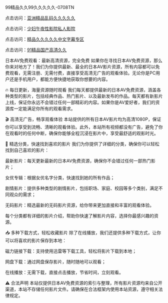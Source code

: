 99精品久久99久久久久久-0708TN

点击访问：<a href="https://heiliao2dmwwy.pages.dev">亚洲精品乱码久久久久久</a>

点击访问：<a href="https://heiliaoll4qsx.pages.dev">少妇午夜性影院私人影院</a>

点击访问：<a href="https://heiliaowzu4ur.pages.dev">精品久久久久久中文字幕专区</a>

点击访问：<a href="https://heiliaozj3tjd.pages.dev">91精品国产高清久久</a>

日本AV免费观看：最新高清资源，完全免费
如果你在寻找日本AV免费资源，那么你来对地方了！我们为你提供最新、最全的日本AV影片资源，所有内容都可以免费观看，无需注册、无需付费，直接享受高清无广告的观看体验。无论你是PC用户还是手机用户，都能方便快捷地获取你想要的内容。

🔥 每日更新，海量资源随时观看
我们每天都提供最新的日本AV免费资源，涵盖各种类型的影片，包括经典作品、热门影片、以及最新发布的作品。每天都有新影片上线，保证你永远不会错过任何一部精彩的内容。如果你是AV爱好者，我们的资源库一定能满足你所有的观看需求。

🎬 高清无广告，畅享观看体验
本站提供的所有日本AV影片均为高清1080P，保证你可以享受到流畅、清晰的观看体验。此外，本站所有视频都没有广告，避免了你在观看时的任何中断，确保你能够全程沉浸在影片中，享受最舒适的观影时光。

📂 精选分类，快速找到喜欢的影片
我们为你提供了详细的分类，确保你可以轻松找到自己喜欢的影片：

最新影片：每天更新最新的日本AV免费资源，确保你不会错过任何一部热门影片；

女优专辑：根据女优名字分类，快速找到她的所有作品；

剧情影片：提供多种类型的剧情影片，包括职场、家庭、校园等多个类别，满足不同观众的需求；

无码影片：精选最新的无码影片资源，给你带来更加直接和丰富的观看体验。

每个分类都有详细的影片介绍，帮助你快速了解影片内容，选择你最感兴趣的资源。

📥 多种下载方式，轻松收藏影片
除了在线播放，我们还提供多种下载方式，让你可以将喜欢的影片保存到本地：

磁力链接下载：支持使用迅雷等下载工具，轻松将影片下载到本地；

网盘下载：通过网盘保存影片，随时随地可以观看；

在线播放：无需下载，直接点击播放，节省时间，立刻观看。

⚠️ 合法声明
本站仅提供日本AV免费资源的索引与整理，所有影片资源均来自公开渠道，本站不存储任何影片文件。请确保在合法框架内使用本站资源，遵守相关法律规定。



<span style="display:none;">[Canonical link] ( ）</span>












